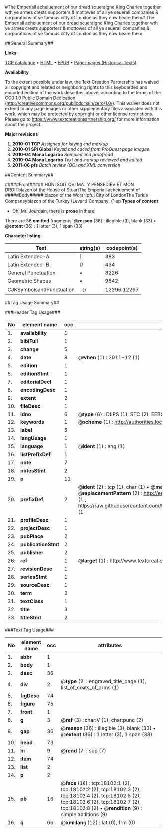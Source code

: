 #The Emperiall acheiuement of our dread soueraigne King Charles together wth ye armes crests supporters & mottowes of all ye seuerall companies & corporations of ye famous citty of London as they now beare them#
The Emperiall acheiuement of our dread soueraigne King Charles together wth ye armes crests supporters & mottowes of all ye seuerall companies & corporations of ye famous citty of London as they now beare them

##General Summary##

**Links**

[TCP catalogue](http://www.ota.ox.ac.uk/tcp/)  • 
[HTML](http://tei.it.ox.ac.uk/tcp/Texts-HTML/free/A18/A18462.html)  • 
[EPUB](http://tei.it.ox.ac.uk/tcp/Texts-EPUB/free/A18/A18462.epub) • 
[Page images (Historical Texts)](https://historicaltexts.jisc.ac.uk/eebo-99852759e)

**Availability**

To the extent possible under law, the Text Creation Partnership has waived all copyright and related or neighboring rights to this keyboarded and encoded edition of the work described above, according to the terms of the CC0 1.0 Public Domain Dedication (http://creativecommons.org/publicdomain/zero/1.0/). This waiver does not extend to any page images or other supplementary files associated with this work, which may be protected by copyright or other license restrictions. Please go to https://www.textcreationpartnership.org/ for more information about the project.

**Major revisions**

1. __2010-01__ __TCP__ *Assigned for keying and markup*
1. __2010-01__ __SPi Global__ *Keyed and coded from ProQuest page images*
1. __2010-04__ __Mona Logarbo__ *Sampled and proofread*
1. __2010-04__ __Mona Logarbo__ *Text and markup reviewed and edited*
1. __2011-06__ __pfs__ *Batch review (QC) and XML conversion*

##Content Summary##

#####Front#####
HONI SOIT QVI MAL Y PENSEDIEV ET MON DROITblazon of the House of StuartThe Emperiall acheiuement of 
#####Body#####
blazon of the Worshipful City of LondonThe Turkie Companeyblazon of the Turkey (Levant) Company〈1 sp
**Types of content**

  * Oh, Mr. Jourdain, there is **prose** in there!

There are 36 **omitted** fragments! 
 @__reason__ (36) : illegible (3), blank (33)  •  @__extent__ (36) : 1 letter (3), 1 span (33)

**Character listing**


|Text|string(s)|codepoint(s)|
|---|---|---|
|Latin Extended-A|ſ|383|
|Latin Extended-B|Ʋ|434|
|General Punctuation|•|8226|
|Geometric Shapes|▪|9642|
|CJKSymbolsandPunctuation|〈〉|12296 12297|

##Tag Usage Summary##

###Header Tag Usage###

|No|element name|occ|attributes|
|---|---|---|---|
|1.|__availability__|1||
|2.|__biblFull__|1||
|3.|__change__|5||
|4.|__date__|8| @__when__ (1) : 2011-12 (1)|
|5.|__edition__|1||
|6.|__editionStmt__|1||
|7.|__editorialDecl__|1||
|8.|__encodingDesc__|1||
|9.|__extent__|2||
|10.|__fileDesc__|1||
|11.|__idno__|6| @__type__ (6) : DLPS (1), STC (2), EEBO-CITATION (1), PROQUEST (1), VID (1)|
|12.|__keywords__|1| @__scheme__ (1) : http://authorities.loc.gov/ (1)|
|13.|__label__|5||
|14.|__langUsage__|1||
|15.|__language__|1| @__ident__ (1) : eng (1)|
|16.|__listPrefixDef__|1||
|17.|__note__|7||
|18.|__notesStmt__|2||
|19.|__p__|11||
|20.|__prefixDef__|2| @__ident__ (2) : tcp (1), char (1)  •  @__matchPattern__ (2) : ([0-9\-]+):([0-9IVX]+) (1), (.+) (1)  •  @__replacementPattern__ (2) : http://eebo.chadwyck.com/downloadtiff?vid=$1&page=$2 (1), https://raw.githubusercontent.com/textcreationpartnership/Texts/master/tcpchars.xml#$1 (1)|
|21.|__profileDesc__|1||
|22.|__projectDesc__|1||
|23.|__pubPlace__|2||
|24.|__publicationStmt__|2||
|25.|__publisher__|2||
|26.|__ref__|1| @__target__ (1) : http://www.textcreationpartnership.org/docs/. (1)|
|27.|__revisionDesc__|1||
|28.|__seriesStmt__|1||
|29.|__sourceDesc__|1||
|30.|__term__|2||
|31.|__textClass__|1||
|32.|__title__|3||
|33.|__titleStmt__|2||


###Text Tag Usage###

|No|element name|occ|attributes|
|---|---|---|---|
|1.|__abbr__|1||
|2.|__body__|1||
|3.|__desc__|36||
|4.|__div__|2| @__type__ (2) : engraved_title_page (1), list_of_coats_of_arms (1)|
|5.|__figDesc__|74||
|6.|__figure__|75||
|7.|__front__|1||
|8.|__g__|3| @__ref__ (3) : char:V (1), char:punc (2)|
|9.|__gap__|36| @__reason__ (36) : illegible (3), blank (33)  •  @__extent__ (36) : 1 letter (3), 1 span (33)|
|10.|__head__|73||
|11.|__hi__|9| @__rend__ (7) : sup (7)|
|12.|__item__|74||
|13.|__list__|2||
|14.|__p__|2||
|15.|__pb__|16| @__facs__ (16) : tcp:18102:1 (2), tcp:18102:2 (2), tcp:18102:3 (2), tcp:18102:4 (2), tcp:18102:5 (2), tcp:18102:6 (2), tcp:18102:7 (2), tcp:18102:8 (2)  •  @__rendition__ (9) : simple:additions (9)|
|16.|__q__|66| @__xml:lang__ (12) : lat (0), frm (0)|
